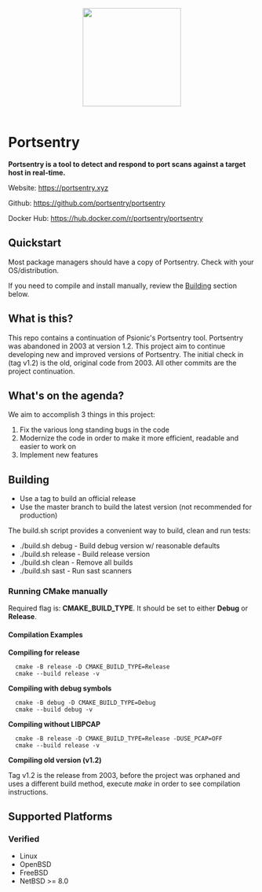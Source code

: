 <div id="header" align="center">
  <img src="https://portsentry.xyz/img/portsentry.png" width="200" />
</div>

<div id="badges" align="center">
  <img src="https://komarev.com/ghpvc/?username=portsentry&style=flat-square&color=blue" alt=""/>
  <img src="https://github.com/portsentry/portsentry/actions/workflows/cmake-single-platform.yml/badge.svg?branch=master" alt="" />
  <img src="https://github.com/portsentry/portsentry/actions/workflows/codacy.yml/badge.svg?branch=master" alt="" />
  <img src="https://github.com/portsentry/portsentry/actions/workflows/codeql.yml/badge.svg" alt="" />
  <img src="https://img.shields.io/github/v/release/portsentry/portsentry" alt="" />
  <img src="https://img.shields.io/github/last-commit/portsentry/portsentry" alt="" />
</div>

# Portsentry
**Portsentry is a tool to detect and respond to port scans against a target host in real-time.**

Website: https://portsentry.xyz

Github: https://github.com/portsentry/portsentry

Docker Hub: https://hub.docker.com/r/portsentry/portsentry

## Quickstart
Most package managers should have a copy of Portsentry. Check with your OS/distribution.

If you need to compile and install manually, review the [Building](https://github.com/portsentry/portsentry#building) section below.

## What is this?
This repo contains a continuation of Psionic's Portsentry tool. Portsentry was abandoned in 2003 at version 1.2. This project aim to continue developing new and improved versions of Portsentry. The initial check in (tag v1.2) is the old, original code from 2003. All other commits are the project continuation.

## What's on the agenda?
We aim to accomplish 3 things in this project:
1. Fix the various long standing bugs in the code
2. Modernize the code in order to make it more efficient, readable and easier to work on
3. Implement new features

## Building
- Use a tag to build an official release
- Use the master branch to build the latest version (not recommended for production)

The build.sh script provides a convenient way to build, clean and run tests:

- ./build.sh debug - Build debug version w/ reasonable defaults
- ./build.sh release - Build release version
- ./build.sh clean - Remove all builds
- ./build.sh sast - Run sast scanners

### Running CMake manually
Required flag is: **CMAKE_BUILD_TYPE**. It should be set to either **Debug** or **Release**.

#### Compilation Examples

**Compiling for release**
```
  cmake -B release -D CMAKE_BUILD_TYPE=Release
  cmake --build release -v
```

**Compiling with debug symbols**
```
  cmake -B debug -D CMAKE_BUILD_TYPE=Debug
  cmake --build debug -v
```

**Compiling without LIBPCAP**
```
  cmake -B release -D CMAKE_BUILD_TYPE=Release -DUSE_PCAP=OFF
  cmake --build release -v
```

**Compiling old version (v1.2)**

Tag v1.2 is the release from 2003, before the project was orphaned and uses a different build method, execute _make_ in order to see compilation instructions.

## Supported Platforms
### Verified
- Linux
- OpenBSD
- FreeBSD
- NetBSD >= 8.0
